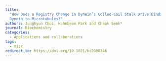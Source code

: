 ```yaml
---
title:
  "How Does a Registry Change in Dynein’s Coiled-Coil Stalk Drive Binding of
  Dynein to Microtubules?"
authors: Junghyun Choi, Hahnbeom Park and Chaok Seok*
journal: Biochemistry
categories:
  - Applications and collaborations
tags:
  - misc
redirect_to: https://doi.org/10.1021/bi200834k
---
```

